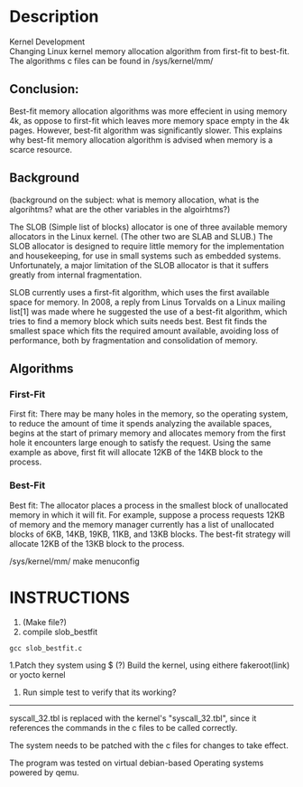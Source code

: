 # Description
Kernel Development<br/>
Changing Linux kernel memory allocation algorithm from first-fit to best-fit.
The algorithms c files can be found in /sys/kernel/mm/

## Conclusion:
Best-fit memory allocation algorithms was more effecient in using memory 4k, as oppose to first-fit which leaves more memory space empty in the 4k pages. However, best-fit algorithm was significantly slower. This explains why best-fit memory allocation algorithm is advised when memory is a scarce resource. 

## Background 
(background on the subject: what is memory allocation, what is the algorihtms? what are the other variables in the algoirhtms?)

The SLOB (Simple list of blocks) allocator is one of three available memory allocators in the Linux kernel. (The other two are SLAB and SLUB.) The SLOB allocator is designed to require little memory for the implementation and housekeeping, for use in small systems such as embedded systems. Unfortunately, a major limitation of the SLOB allocator is that it suffers greatly from internal fragmentation.

SLOB currently uses a first-fit algorithm, which uses the first available space for memory. In 2008, a reply from Linus Torvalds on a Linux mailing list[1] was made where he suggested the use of a best-fit algorithm, which tries to find a memory block which suits needs best. Best fit finds the smallest space which fits the required amount available, avoiding loss of performance, both by fragmentation and consolidation of memory.

## Algorithms 
### First-Fit
First fit: There may be many holes in the memory, so the operating system, to reduce the amount of time it spends analyzing the available spaces, begins at the start of primary memory and allocates memory from the first hole it encounters large enough to satisfy the request. Using the same example as above, first fit will allocate 12KB of the 14KB block to the process.
### Best-Fit 
Best fit: The allocator places a process in the smallest block of unallocated memory in which it will fit. For example, suppose a process requests 12KB of memory and the memory manager currently has a list of unallocated blocks of 6KB, 14KB, 19KB, 11KB, and 13KB blocks. The best-fit strategy will allocate 12KB of the 13KB block to the process.


/sys/kernel/mm/
make menuconfig

# INSTRUCTIONS
1. (Make file?)
1. compile slob_bestfit
```
gcc slob_bestfit.c
```
1.Patch they system using $ (?)
Build the kernel, using eithere fakeroot(link) or yocto kernel

1. Run simple test to verify that its working?




------------


syscall_32.tbl is replaced with the kernel's "syscall_32.tbl", since it references the commands in the c files to be called correctly.  

The system needs to be patched with the c files for changes to take effect.

The program was tested on virtual debian-based Operating systems powered by qemu. 

